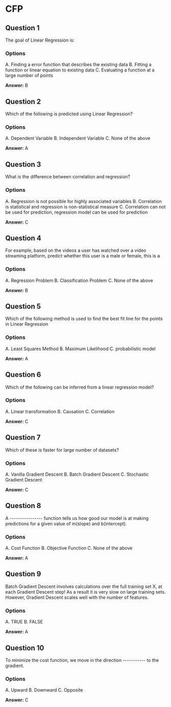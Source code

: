 # CFP 

## Question 1

The goal of Linear Regression is:

### Options

A. Finding a error function that describes the existing data
B. Fitting a function or linear equation to existing data 
C. Evaluating a function at a large number of points

**Answer:** B

## Question 2
Which of the following is predicted using Linear Regression?
### Options
A. Dependent Variable
B. Independent Variable
C. None of the above

**Answer:** A

## Question 3

What is the difference between correlation and regression?

### Options

A. Regression is not possible for highly associated variables
B. Correlation is statistical and regression is non-statistical measure
C. Correlation can not be used for prediction, regression model can be used for prediction

**Answer:** C

## Question 4

For example, based on the videos a user has watched over a video streaming platform, predict whether this user is a male or female, this is a

### Options

A. Regression Problem
B. Classification Problem
C. None of the above

**Answer:** B

## Question 5

Which of the following method is used to find the best fit line for the points in Linear Regression

### Options

A. Least Squares Method
B. Maximum Likelihood
C. probabilistic model

**Answer:** A

## Question 6

Which of the following can be inferred from a linear regression model?

### Options

A. Linear transformation
B. Causation
C. Correlation

**Answer:** C

## Question 7

Which of these is faster for large number of datasets?

### Options

A. Vanilla Gradient Descent
B. Batch Gradient Descent
C. Stochastic Gradient Descent

**Answer:** C

## Question 8

A ---------------- function tells us how good our model is at making predictions for a given value of m(slope) and b(intercept).

### Options

A. Cost Function
B. Objective Function
C. None of the above

**Answer:** A

## Question 9

Batch Gradient Descent involves calculations over the full training set X, at each Gradient Descent step! As a result it is very slow on large training sets. However, Gradient Descent scales well with the number of features.

### Options

A. TRUE
B. FALSE

**Answer:** A

## Question 10

To minimize the cost function, we move in the direction ----------- to the gradient.

### Options

A. Upward
B. Downward
C. Opposite

**Answer:** C





